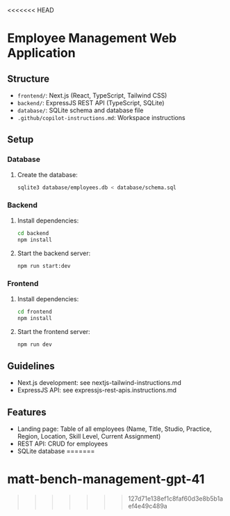 <<<<<<< HEAD
# Employee Management Web Application

## Structure
- `frontend/`: Next.js (React, TypeScript, Tailwind CSS)
- `backend/`: ExpressJS REST API (TypeScript, SQLite)
- `database/`: SQLite schema and database file
- `.github/copilot-instructions.md`: Workspace instructions

## Setup

### Database
1. Create the database:
   ```sh
   sqlite3 database/employees.db < database/schema.sql
   ```

### Backend
1. Install dependencies:
   ```sh
   cd backend
   npm install
   ```
2. Start the backend server:
   ```sh
   npm run start:dev
   ```

### Frontend
1. Install dependencies:
   ```sh
   cd frontend
   npm install
   ```
2. Start the frontend server:
   ```sh
   npm run dev
   ```

## Guidelines
- Next.js development: see nextjs-tailwind-instructions.md
- ExpressJS API: see expressjs-rest-apis.instructions.md

## Features
- Landing page: Table of all employees (Name, Title, Studio, Practice, Region, Location, Skill Level, Current Assignment)
- REST API: CRUD for employees
- SQLite database
=======
# matt-bench-management-gpt-41
>>>>>>> 127d71e138ef1c8faf60d3e8b5b1aef4e49c489a
